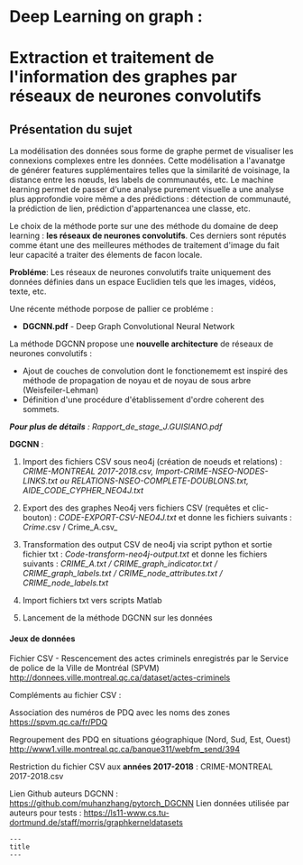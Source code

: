 # Deep Learning on graph :
# Extraction et traitement de l'information des graphes par réseaux de neurones convolutifs





## **Présentation du sujet** 


La modélisation des données sous forme de graphe permet de visualiser les connexions complexes entre les données.
Cette modélisation a l'avanatge de générer features supplémentaires telles que la similarité de voisinage, la distance entre les nœuds, 
les labels de communautés, etc. Le machine learning permet de passer d'une analyse purement visuelle a une analyse plus approfondie voire
même a des prédictions  : détection de communauté, la prédiction de lien, prédiction d'appartenancea une classe, etc. 

Le choix de la méthode porte sur une des méthode du domaine de deep learning : **les réseaux de neurones convolutifs**.
Ces derniers sont réputés comme étant une des meilleures méthodes de traitement d'image du fait leur capacité a traiter des
élements de facon locale.

**Probléme**: Les réseaux de neurones convolutifs traite uniquement des données définies dans un espace Euclidien tels que les images,
vidéos, texte, etc.



Une récente méthode porpose de pallier ce probléme : 

 - **DGCNN.pdf** - Deep Graph Convolutional Neural Network  
 



La méthode DGCNN propose une **nouvelle architecture** de réseaux de neurones convolutifs :

- Ajout de couches de convolution dont le fonctionememt est inspiré des méthode de propagation de noyau et de noyau de sous arbre 
  (Weisfeiler-Lehman)
- Définition d'une procédure d'établissement d'ordre coherent des sommets. 



_**Pour plus de détails** : Rapport_de_stage_J.GUISIANO.pdf_




**DGCNN** :
 
 1) Import des fichiers CSV sous neo4j (création de noeuds et relations)  :  _CRIME-MONTREAL 2017-2018.csv, Import-CRIME-NSEO-NODES-    LINKS.txt ou  RELATIONS-NSEO-COMPLETE-DOUBLONS.txt, AIDE_CODE_CYPHER_NEO4J.txt_
 
 2) Export des des graphes Neo4j vers fichiers CSV (requêtes et clic-bouton) : _CODE-EXPORT-CSV-NEO4J.txt_ 
 et donne les fichiers suivants : _Crime_.csv / Crime_A.csv_
 
 3) Transformation des output CSV de neo4j via script python et sortie fichier txt : _Code-transform-neo4j-output.txt_
   et donne les fichiers suivants : _CRIME_A.txt / CRIME_graph_indicator.txt / CRIME_graph_labels.txt / CRIME_node_attributes.txt / CRIME_node_labels.txt_
   
 
 4) Import fichiers txt vers scripts Matlab
 
 5) Lancement de la méthode DGCNN sur les données 
 
 
 
 
#### Jeux de données  

Fichier CSV - Rescencement des actes criminels enregistrés par le Service de police de la Ville de Montréal (SPVM)
http://donnees.ville.montreal.qc.ca/dataset/actes-criminels

Compléments au fichier CSV :

Association des numéros de PDQ avec les noms des zones 
https://spvm.qc.ca/fr/PDQ

Regroupement des PDQ en situations géographique (Nord, Sud, Est, Ouest)
http://www1.ville.montreal.qc.ca/banque311/webfm_send/394


Restriction du fichier CSV aux **années 2017-2018** : CRIME-MONTREAL 2017-2018.csv


Lien Github auteurs DGCNN : https://github.com/muhanzhang/pytorch_DGCNN
Lien données utilisée par auteurs pour tests : https://ls11-www.cs.tu-dortmund.de/staff/morris/graphkerneldatasets

```
---
title
---
```